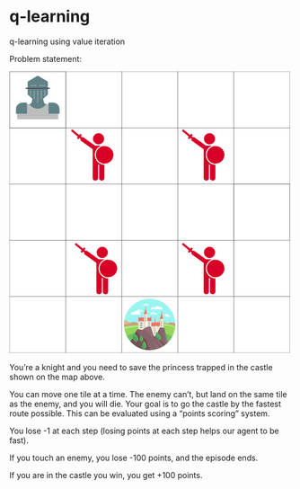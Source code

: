 # q-learning
q-learning using value iteration

Problem statement:

![alt text](https://github.com/Shar-pei-bear/q-learning/blob/master/map.png)

You’re a knight and you need to save the princess trapped in the castle shown on the map above.

You can move one tile at a time. The enemy can’t, but land on the same tile as the enemy, and you will die. Your goal is to go the castle by the fastest route possible. This can be evaluated using a “points scoring” system.

You lose -1 at each step (losing points at each step helps our agent to be fast).

If you touch an enemy, you lose -100 points, and the episode ends.

If you are in the castle you win, you get +100 points.
